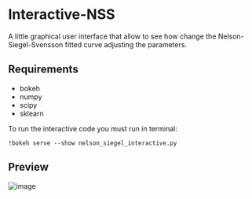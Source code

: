 # Interactive-NSS
A little graphical user interface that allow to see how change the Nelson-Siegel-Svensson fitted curve adjusting the parameters.

## Requirements
* bokeh
* numpy
* scipy
* sklearn

To run the interactive code you must run in terminal:
```
!bokeh serve --show nelson_siegel_interactive.py
```
## Preview
![image](https://user-images.githubusercontent.com/45374079/124342019-5a2e0c80-db86-11eb-9ce9-bd6df3835782.png)
